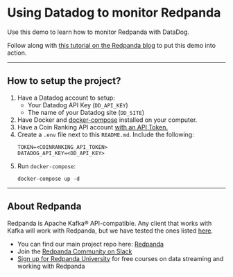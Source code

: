 # Using Datadog to monitor Redpanda

Use this demo to learn how to monitor Redpanda with DataDog.

Follow along with [this tutorial on the Redpanda blog](https://redpanda.com/blog/datadog-monitoring-redpanda) to put this demo into action. 

----------------------

## How to setup the project?

1. Have a Datadog account to setup:
    - Your Datadog API Key (`DD_API_KEY`)
    - The name of your Datadog site (`DD_SITE`)
2. Have Docker and [docker-compose](https://docs.docker.com/compose/install/) installed on your computer.
3. Have a Coin Ranking API account [with an API Token.](https://developers.coinranking.com/create-account)
4. Create a `.env` file next to this `README.md`. Include the following:
    ```
    TOKEN=<COINRANKING_API_TOKEN>
    DATADOG_API_KEY=<DD_API_KEY>
    ```
5. Run `docker-compose`:
    ```
    docker-compose up -d
    ```
-----------------------

## About Redpanda 

Redpanda is Apache Kafka® API-compatible. Any client that works with Kafka will work with Redpanda, but we have tested the ones listed [here](https://docs.redpanda.com/docs/reference/faq/#what-clients-do-you-recommend-to-use-with-redpanda).

* You can find our main project repo here: [Redpanda](https://github.com/redpanda-data/redpanda)
* Join the [Redpanda Community on Slack](https://redpanda.com/slack)
* [Sign up for Redpanda University](https://university.redpanda.com/) for free courses on data streaming and working with Redpanda
